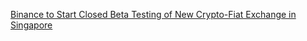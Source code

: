 [Binance to Start Closed Beta Testing of New Crypto-Fiat Exchange in Singapore](https://cointelegraph.com/news/binance-to-start-closed-beta-testing-of-new-crypto-fiat-exchange-in-singapore)